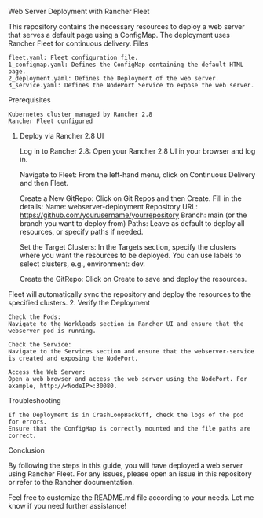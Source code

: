 Web Server Deployment with Rancher Fleet

This repository contains the necessary resources to deploy a web server that serves a default page using a ConfigMap. The deployment uses Rancher Fleet for continuous delivery.
Files

    fleet.yaml: Fleet configuration file.
    1_configmap.yaml: Defines the ConfigMap containing the default HTML page.
    2_deployment.yaml: Defines the Deployment of the web server.
    3_service.yaml: Defines the NodePort Service to expose the web server.

Prerequisites

    Kubernetes cluster managed by Rancher 2.8
    Rancher Fleet configured

1. Deploy via Rancher 2.8 UI

    Log in to Rancher 2.8:
    Open your Rancher 2.8 UI in your browser and log in.

    Navigate to Fleet:
    From the left-hand menu, click on Continuous Delivery and then Fleet.

    Create a New GitRepo:
        Click on Git Repos and then Create.
        Fill in the details:
            Name: webserver-deployment
            Repository URL: https://github.com/yourusername/yourrepository
            Branch: main (or the branch you want to deploy from)
            Paths: Leave as default to deploy all resources, or specify paths if needed.

    Set the Target Clusters:
        In the Targets section, specify the clusters where you want the resources to be deployed. You can use labels to select clusters, e.g., environment: dev.

    Create the GitRepo:
        Click on Create to save and deploy the resources.

Fleet will automatically sync the repository and deploy the resources to the specified clusters.
2. Verify the Deployment

    Check the Pods:
    Navigate to the Workloads section in Rancher UI and ensure that the webserver pod is running.

    Check the Service:
    Navigate to the Services section and ensure that the webserver-service is created and exposing the NodePort.

    Access the Web Server:
    Open a web browser and access the web server using the NodePort. For example, http://<NodeIP>:30080.

Troubleshooting

    If the Deployment is in CrashLoopBackOff, check the logs of the pod for errors.
    Ensure that the ConfigMap is correctly mounted and the file paths are correct.

Conclusion

By following the steps in this guide, you will have deployed a web server using Rancher Fleet. For any issues, please open an issue in this repository or refer to the Rancher documentation.

Feel free to customize the README.md file according to your needs. Let me know if you need further assistance!
